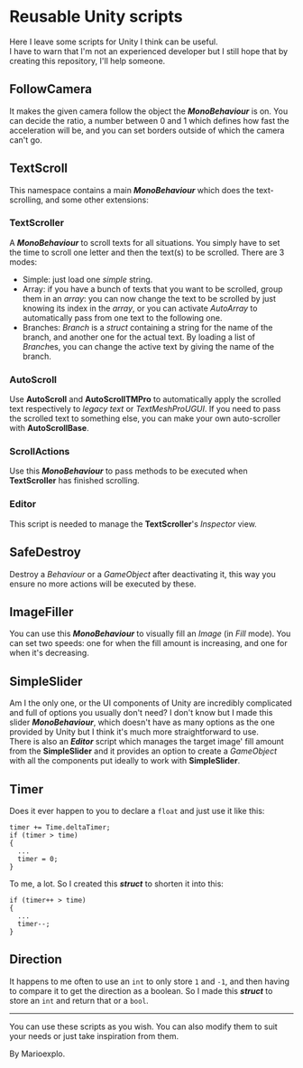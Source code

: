 # Reusable Unity scripts
Here I leave some scripts for Unity I think can be useful.  
I have to warn that I'm not an experienced developer but I still hope that by creating this repository, I'll help someone.
## FollowCamera
It makes the given camera follow the object the __*MonoBehaviour*__ is on. You can decide the ratio, a number between 0 and 1 which defines how fast the acceleration will be, and you can set borders outside of which the camera can't go.
## TextScroll
This namespace contains a main __*MonoBehaviour*__ which does the text-scrolling, and some other extensions:
### TextScroller
A __*MonoBehaviour*__ to scroll texts for all situations. You simply have to set the time to scroll one letter and then the text(s) to be scrolled. There are 3 modes:
* Simple: just load one *simple* string.
* Array: if you have a bunch of texts that you want to be scrolled, group them in an *array*: you can now change the text to be scrolled by just knowing its index in the *array*, or you can activate *AutoArray* to automatically pass from one text to the following one.
* Branches: *Branch* is a *struct* containing a string for the name of the branch, and another one for the actual text. By loading a list of *Branch*es, you can change the active text by giving the name of the branch.
### AutoScroll
Use **AutoScroll** and **AutoScrollTMPro** to automatically apply the scrolled text respectively to *legacy text* or *TextMeshProUGUI*. If you need to pass the scrolled text to something else, you can make your own auto-scroller with **AutoScrollBase**.
### ScrollActions
Use this ***MonoBehaviour*** to pass methods to be executed when **TextScroller** has finished scrolling.
### Editor
This script is needed to manage the **TextScroller**'s *Inspector* view.
## SafeDestroy
Destroy a *Behaviour* or a *GameObject* after deactivating it, this way you ensure no more actions will be executed by these.
## ImageFiller
You can use this ***MonoBehaviour*** to visually fill an *Image* (in *Fill* mode). You can set two speeds: one for when the fill amount is increasing, and one for when it's decreasing.
## SimpleSlider
Am I the only one, or the UI components of Unity are incredibly complicated and full of options you usually don't need? I don't know but I made this slider ***MonoBehaviour***, which doesn't have as many options as the one provided by Unity but I think it's much more straightforward to use.  
There is also an ***Editor*** script which manages the target image' fill amount from the **SimpleSlider** and it provides an option to create a *GameObject* with all the components put ideally to work with **SimpleSlider**.
## Timer
Does it ever happen to you to declare a `float` and just use it like this:
```
timer += Time.deltaTimer;
if (timer > time)
{
  ...
  timer = 0;
}
```
To me, a lot. So I created this ***struct*** to shorten it into this:
```
if (timer++ > time)
{
  ...
  timer--;
}
```
## Direction
It happens to me often to use an `int` to only store `1` and `-1`, and then having to compare it to get the direction as a boolean. So I made this ***struct*** to store an `int` and return that or a `bool`.
___
You can use these scripts as you wish. You can also modify them to suit your needs or just take inspiration from them.  

By Marioexplo.